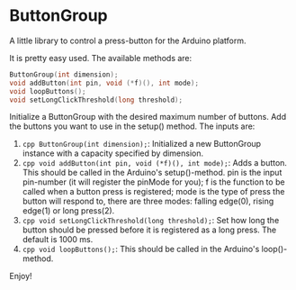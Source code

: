 ButtonGroup
===========

A little library to control a press-button for the Arduino platform.

It is pretty easy used. The available methods are:

``` cpp
ButtonGroup(int dimension);
void addButton(int pin, void (*f)(), int mode);
void loopButtons();
void setLongClickThreshold(long threshold);
```

Initialize a ButtonGroup with the desired maximum number of buttons.
Add the buttons you want to use in the setup() method. The inputs are:

1. ```cpp ButtonGroup(int dimension);```: Initialized a new ButtonGroup instance with a capacity specified by dimension.
2. ```cpp void addButton(int pin, void (*f)(), int mode);```: Adds a button. This should be called in the Arduino's setup()-method. pin is the input pin-number (it will register the pinMode for you); f is the function to be called when a button press is registered; mode is the type of press the button will respond to, there are three modes: falling edge(0), rising edge(1) or long press(2).
3. ```cpp void setLongClickThreshold(long threshold);```: Set how long the button should be pressed before it is registered as a long press. The default is 1000 ms.
4. ```cpp void loopButtons();```: This should be called in the Arduino's loop()-method.

Enjoy!


